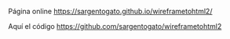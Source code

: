 Página online
https://sargentogato.github.io/wireframetohtml2/

Aquí el código
https://github.com/sargentogato/wireframetohtml2
